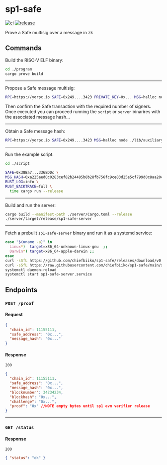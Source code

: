 # sp1-safe

[![ci](https://github.com/chiefbiiko/sp1-safe/workflows/ci/badge.svg)](https://github.com/chiefbiiko/sp1-safe/actions/workflows/ci.yml) [![release](https://img.shields.io/github/v/release/chiefbiiko/sp1-safe?include_prereleases)](https://github.com/chiefbiiko/sp1-safe/releases/latest)

Prove a Safe multisig over a message in zk

## Commands

Build the RISC-V ELF binary:

```sh
cd ./program
cargo prove build
```

---

Propose a Safe message multisig:

```sh
RPC=https://yorpc.io SAFE=0x249....3423 PRIVATE_KEY=0x... MSG=halloc node ./lib/auxiliary/proposeSignMsg.js
```

Then confirm the Safe transaction with the required number of signers. Once executed you can proceed running the `script` or `server` binarires with the associated message hash...

---

Obtain a Safe message hash:

```sh
RPC=https://yorpc.io SAFE=0x249....3423 MSG=halloc node ./lib/auxiliary/msgHash.js
```

---

Run the example script:

```sh
cd ./script

SAFE=0x38Ba7...336EDDc \
MSG_HASH=0xa225aed0c0283cef82b24485b8b28fb756fc9ce83d25e5cf799d0c8aa20ce6b7 \
RUST_LOG=info \
RUST_BACKTRACE=full \
  time cargo run --release
```

---

Build and run the server:

```sh
cargo build --manifest-path ./server/Cargo.toml --release
./server/target/release/sp1-safe-server
```

---

Fetch a prebuilt `sp1-safe-server` binary and run it as a systemd service:
<!-- https://0pointer.net/blog/dynamic-users-with-systemd.html -->
```sh
case "$(uname -a)" in
  Linux*)  target=x86_64-unknown-linux-gnu  ;;
  Darwin*) target=x86_64-apple-darwin ;;
esac
curl -sSfL https://github.com/chiefbiiko/sp1-safe/releases/download/v0.0.0/sp1-safe-server-v0.0.0-$target.gz | gunzip > /usr/local/bin/sp1-safe-server
curl -sSfL https://raw.githubusercontent.com/chiefbiiko/sp1-safe/main/server/sp1-safe-server.service | sudo tee /etc/systemd/system/sp1-safe-server.service
systemctl daemon-reload
systemctl start sp1-safe-server.service
```

## Endpoints

### `POST /proof`

#### Request

```json
{
  "chain_id": 11155111,
  "safe_address": "0x...",
  "message_hash": "0x..."
}
```

#### Response

`200`

```json
{
  "chain_id": 11155111,
  "safe_address": "0x...",
  "message_hash": "0x...",
  "blocknumber": 34234234,
  "blockhash": "0x...",
  "challenge": "0x...",
  "proof": "0x" //NOTE empty bytes until sp1 evm verifier release
}
```

---

### `GET /status`

#### Response

`200`

```json
{ "status": "ok" }
```